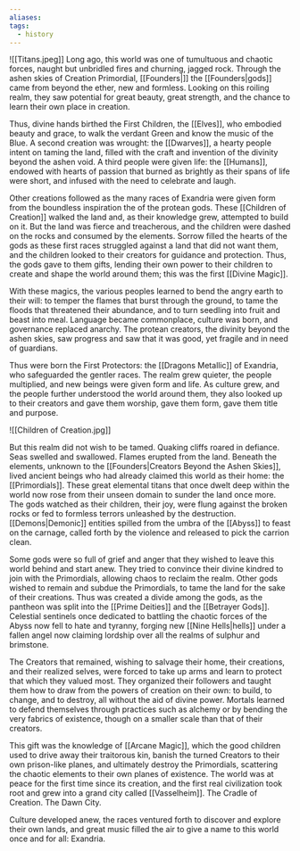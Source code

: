 ```yaml
---
aliases: 
tags:
  - history
---
```

![[Titans.jpeg]]
Long ago, this world was one of tumultuous and chaotic forces, naught but unbridled fires and churning, jagged rock. Through the ashen skies of Creation Primordial, [[Founders|]] the [[Founders|gods]] came from beyond the ether, new and formless. Looking on this roiling realm, they saw potential for great beauty, great strength, and the chance to learn their own place in creation.

Thus, divine hands birthed the First Children, the [[Elves]], who embodied beauty and grace, to walk the verdant Green and know the music of the Blue. A second creation was wrought: the [[Dwarves]], a hearty people intent on taming the land, filled with the craft and invention of the divinity beyond the ashen void. A third people were given life: the [[Humans]], endowed with hearts of passion that burned as brightly as their spans of life were short, and infused with the need to celebrate and laugh.

Other creations followed as the many races of Exandria were given form from the boundless inspiration the of the protean gods. These [[Children of Creation]] walked the land and, as their knowledge grew, attempted to build on it. But the land was fierce and treacherous, and the children were dashed on the rocks and consumed by the elements. Sorrow filled the hearts of the gods as these first races struggled against a land that did not want them, and the children looked to their creators for guidance and protection. Thus, the gods gave to them gifts, lending their own power to their children to create and shape the world around them; this was the first [[Divine Magic]].

With these magics, the various peoples learned to bend the angry earth to their will: to temper the flames that burst through the ground, to tame the floods that threatened their abundance, and to turn seedling into fruit and beast into meal. Language became commonplace, culture was born, and governance replaced anarchy. The protean creators, the divinity beyond the ashen skies, saw progress and saw that it was good, yet fragile and in need of guardians.

Thus were born the First Protectors: the [[Dragons Metallic]] of Exandria, who safeguarded the gentler races. The realm grew quieter, the people multiplied, and new beings were given form and life. As culture grew, and the people further understood the world around them, they also looked up to their creators and gave them worship, gave them form, gave them title and purpose.

![[Children of Creation.jpg]]

But this realm did not wish to be tamed. Quaking cliffs roared in defiance. Seas swelled and swallowed. Flames erupted from the land. Beneath the elements, unknown to the [[Founders|Creators Beyond the Ashen Skies]], lived ancient beings who had already claimed this world as their home: the [[Primordials]]. These great elemental titans that once dwelt deep within the world now rose from their unseen domain to sunder the land once more. The gods watched as their children, their joy, were flung against the broken rocks or fed to formless terrors unleashed by the destruction. [[Demons|Demonic]] entities spilled from the umbra of the [[Abyss]] to feast on the carnage, called forth by the violence and released to pick the carrion clean.

Some gods were so full of grief and anger that they wished to leave this world behind and start anew. They tried to convince their divine kindred to join with the Primordials, allowing chaos to reclaim the realm. Other gods wished to remain and subdue the Primordials, to tame the land for the sake of their creations. Thus was created a divide among the gods, as the pantheon was split into the [[Prime Deities]] and the [[Betrayer Gods]]. Celestial sentinels once dedicated to battling the chaotic forces of the Abyss now fell to hate and tyranny, forging new [[Nine Hells|hells]] under a fallen angel now claiming lordship over all the realms of sulphur and brimstone.

The Creators that remained, wishing to salvage their home, their creations, and their realized selves, were forced to take up arms and learn to protect that which they valued most. They organized their followers and taught them how to draw from the powers of creation on their own: to build, to change, and to destroy, all without the aid of divine power. Mortals learned to defend themselves through practices such as alchemy or by bending the very fabrics of existence, though on a smaller scale than that of their creators.

This gift was the knowledge of [[Arcane Magic]], which the good children used to drive away their traitorous kin, banish the turned Creators to their own prison-like planes, and ultimately destroy the Primordials, scattering the chaotic elements to their own planes of existence. The world was at peace for the first time since its creation, and the first real civilization took root and grew into a grand city called [[Vasselheim]]. The Cradle of Creation. The Dawn City.

Culture developed anew, the races ventured forth to discover and explore their own lands, and great music filled the air to give a name to this world once and for all: Exandria.